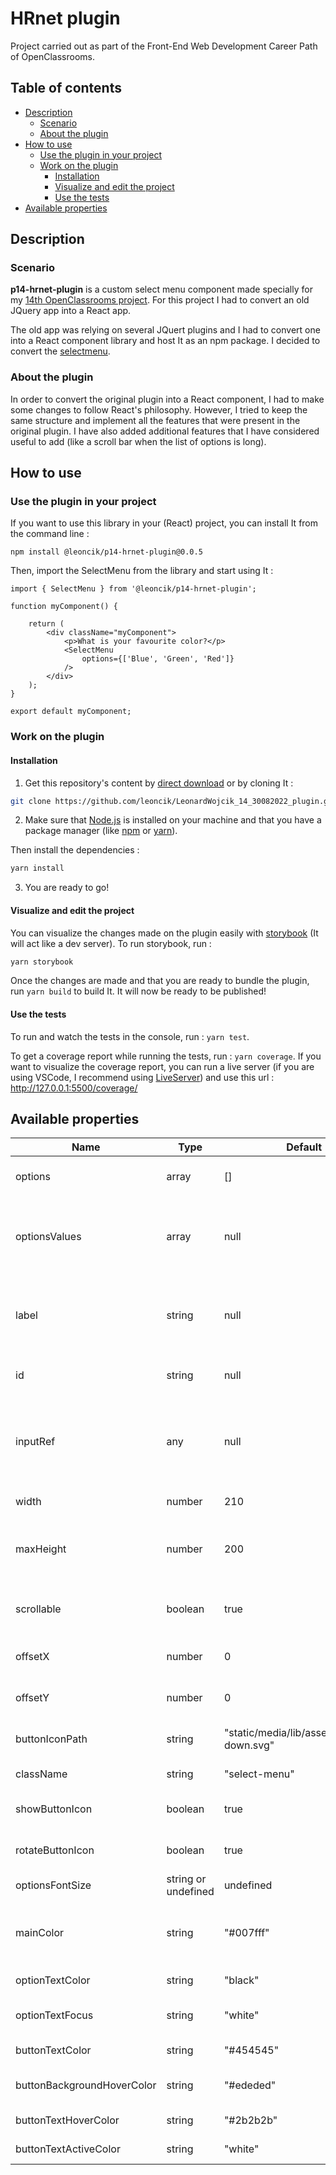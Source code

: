 # HRnet plugin

Project carried out as part of the Front-End Web Development Career Path of OpenClassrooms.

## Table of contents

-   [Description](#description)
    -   [Scenario](#scenario)
    -   [About the plugin](#about-the-plugin)
-   [How to use](#how-to-use)
    -   [Use the plugin in your project](#use-the-plugin-in-your-project)
    -   [Work on the plugin](#work-on-the-plugin)
        -   [Installation](#installation)
        -   [Visualize and edit the project](#visualize-and-edit-the-project)
        -   [Use the tests](#use-the-tests)
-   [Available properties](#available-properties)

## Description

### Scenario

**p14-hrnet-plugin** is a custom select menu component made specially for my [14th OpenClassrooms project](https://github.com/leoncik/LeonardWojcik_14_30082022_web-app). For this project I had to convert an old JQuery app into a React app.

The old app was relying on several JQuert plugins and I had to convert one into a React component library and host It as an npm package. I decided to convert the [selectmenu](https://github.com/jquery/jquery-ui/blob/main/ui/widgets/selectmenu.js).

### About the plugin

In order to convert the original plugin into a React component, I had to make some changes to follow React's philosophy. However, I tried to keep the same structure and implement all the features that were present in the original plugin. I have also added additional features that I have considered useful to add (like a scroll bar when the list of options is long).

## How to use

### Use the plugin in your project

If you want to use this library in your (React) project, you can install It from the command line :

```
npm install @leoncik/p14-hrnet-plugin@0.0.5
```

Then, import the SelectMenu from the library and start using It :

```
import { SelectMenu } from '@leoncik/p14-hrnet-plugin';

function myComponent() {

    return (
        <div className="myComponent">
            <p>What is your favourite color?</p>
            <SelectMenu
                options={['Blue', 'Green', 'Red']}
            />
        </div>
    );
}

export default myComponent;
```

### Work on the plugin

#### Installation

1. Get this repository's content by [direct download](https://github.com/leoncik/LeonardWojcik_14_30082022_plugin/archive/refs/heads/main.zip) or by cloning It :

```sh
git clone https://github.com/leoncik/LeonardWojcik_14_30082022_plugin.git
```

2. Make sure that [Node.js](https://nodejs.org/en/) is installed on your machine and that you have a package manager (like [npm](https://www.npmjs.com/) or [yarn](https://yarnpkg.com/)).

Then install the dependencies :

```sh
yarn install
```

3. You are ready to go!

#### Visualize and edit the project

You can visualize the changes made on the plugin easily with [storybook](https://storybook.js.org/) (It will act like a dev server). To run storybook, run :

```sh
yarn storybook
```

Once the changes are made and that you are ready to bundle the plugin, run `yarn build` to build It. It will now be ready to be published!

#### Use the tests

To run and watch the tests in the console, run : `yarn test`.

To get a coverage report while running the tests, run : `yarn coverage`. If you want to visualize the coverage report, you can run a live server (if you are using VSCode, I recommend using [LiveServer](https://marketplace.visualstudio.com/items?itemName=ritwickdey.LiveServer)) and use this url : http://127.0.0.1:5500/coverage/

## Available properties

| Name                       | Type                | Default                                    | Description                                                                                                                                                                                                   |
| -------------------------- | ------------------- | ------------------------------------------ | ------------------------------------------------------------------------------------------------------------------------------------------------------------------------------------------------------------- |
| options                    | array               | []                                         | An array containing the list of options for the select menu.                                                                                                                                                  |
| optionsValues              | array               | null                                       | An array containing the options values for the select menu. If not set, the value of the select menu will be taken from the **option** property.                                                              |
| label                      | string              | null                                       | Set the text content inside the button that triggers the select menu. By default It will use the first option as label.                                                                                       |
| id                         | string              | null                                       | Set the _id_ of the select menu (useful to link to a label element).                                                                                                                                          |
| inputRef                   | any                 | null                                       | Set [ref](https://reactjs.org/docs/hooks-reference.html#useref) to the _select_ input element of the select menu. You can easily access the value of the input with something like : "yourRef.current.value". |
| width                      | number              | 210                                        | The width of the menu, in pixels.                                                                                                                                                                             |
| maxHeight                  | number              | 200                                        | The maximum height of the menu, in pixels. Only applied if the **scrollable** property is set to true.                                                                                                        |
| scrollable                 | boolean             | true                                       | Makes the menu scrollable (useful if there are many options).                                                                                                                                                 |
| offsetX                    | number              | 0                                          | Offset of the menu on the X axis (negative values are allowed).                                                                                                                                               |
| offsetY                    | number              | 0                                          | Offset of the menu on the Y axis (negative values are allowed).                                                                                                                                               |
| buttonIconPath             | string              | "static/media/lib/assets/chevron-down.svg" | Path to the icon to be displayed in the select menu button.                                                                                                                                                   |
| className                  | string              | "select-menu"                              | Class name of the select menu.                                                                                                                                                                                |
| showButtonIcon             | boolean             | true                                       | Hide or show the icon on the button of the select menu.                                                                                                                                                       |
| rotateButtonIcon           | boolean             | true                                       | Rotate the icon on the button of the select menu.                                                                                                                                                             |
| optionsFontSize            | string or undefined | undefined                                  | Font-size of the options (in px).                                                                                                                                                                             |
| mainColor                  | string              | "#007fff"                                  | The main color for the menu (used for most active, hover and focus states of the select menu).                                                                                                                |
| optionTextColor            | string              | "black"                                    | The default text color of the options.                                                                                                                                                                        |
| optionTextFocus            | string              | "white"                                    | The text color of the option if hovered or focused.                                                                                                                                                           |
| buttonTextColor            | string              | "#454545"                                  | The default text color of the button.                                                                                                                                                                         |
| buttonBackgroundHoverColor | string              | "#ededed"                                  | The background color of the button when overed.                                                                                                                                                               |
| buttonTextHoverColor       | string              | "#2b2b2b"                                  | The text color of the button if hovered.                                                                                                                                                                      |
| buttonTextActiveColor      | string              | "white"                                    | The text color of the button if clicked.                                                                                                                                                                      |
